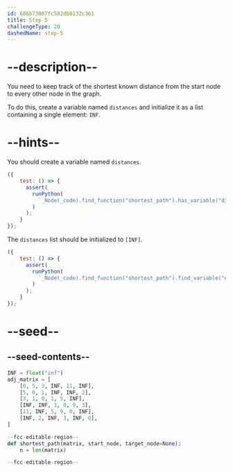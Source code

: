 ```yaml
---
id: 686b73007fc582db0132c361
title: Step 5
challengeType: 20
dashedName: step-5
---
```


# --description--

You need to keep track of the shortest known distance from the start node to every other node in the graph.

To do this, create a variable named `distances` and initialize it as a list containing a single element: `INF`.  


# --hints--

You should create a variable named `distances`.

```js
({
    test: () => {
      assert(
        runPython(
          `_Node(_code).find_function("shortest_path").has_variable("distances")`
        )
      );
    }
});
```

The `distances` list should be initialized to `[INF]`.

```js
({
    test: () => {
      assert(
        runPython(
          `_Node(_code).find_function("shortest_path").find_variable("distances").is_equivalent("distances = [INF]")`
        )
      );
    }
});
```

# --seed--

## --seed-contents--

```py
INF = float("inf")
adj_matrix = [
    [0, 5, 3, INF, 11, INF],
    [5, 0, 1, INF, INF, 2],
    [3, 1, 0, 1, 5, INF],
    [INF, INF, 1, 0, 9, 3],
    [11, INF, 5, 9, 0, INF],
    [INF, 2, INF, 3, INF, 0],
]

--fcc-editable-region--
def shortest_path(matrix, start_node, target_node=None):
    n = len(matrix)

--fcc-editable-region--
```
